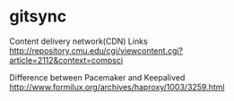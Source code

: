 # gitsync
Content delivery network(CDN)
Links
http://repository.cmu.edu/cgi/viewcontent.cgi?article=2112&context=compsci

Difference between Pacemaker and Keepalived
http://www.formilux.org/archives/haproxy/1003/3259.html

